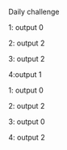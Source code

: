 Daily challenge



1: output 0

2: output 2

3: output 2

4:output 1





1: output 0

2: output 2

3: output 0

4: output 2